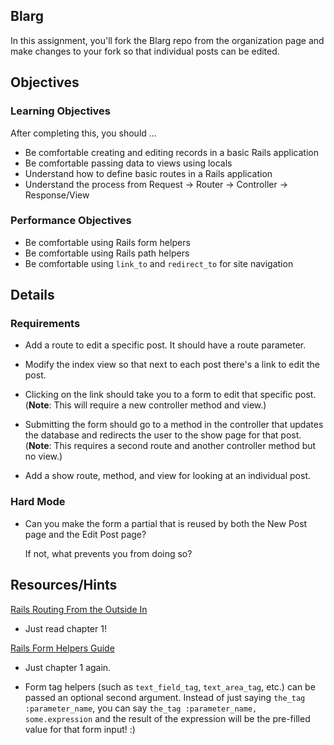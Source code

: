 ## Blarg

In this assignment, you'll fork
the Blarg repo from the organization page
and make changes to your fork so that
individual posts can be edited.

## Objectives

### Learning Objectives

After completing this, you should ...

* Be comfortable creating and editing records in a basic Rails application
* Be comfortable passing data to views using locals
* Understand how to define basic routes in a Rails application
* Understand the process from Request -> Router -> Controller -> Response/View

### Performance Objectives

* Be comfortable using Rails form helpers
* Be comfortable using Rails path helpers
* Be comfortable using `link_to` and `redirect_to` for site navigation

## Details

### Requirements

* Add a route to edit a specific post. It should have a route parameter.

* Modify the index view so that next to each post there's a link to edit the post.

* Clicking on the link should take you to a form to edit that specific post.
  (**Note**: This will require a new controller method and view.)

* Submitting the form should go to a method in the controller that updates
  the database and redirects the user to the show page for that post.
  (**Note**: This requires a second route and another controller method but no view.)

* Add a show route, method, and view for looking at an individual post.

### Hard Mode

* Can you make the form a partial that
  is reused by both the New Post page
  and the Edit Post page?

  If not, what prevents you from doing so?

## Resources/Hints

[Rails Routing From the Outside In](http://guides.rubyonrails.org/routing.html)
  * Just read chapter 1!

[Rails Form Helpers Guide](http://guides.rubyonrails.org/form_helpers.html)
  * Just chapter 1 again.

* Form tag helpers (such as `text_field_tag`, `text_area_tag`, etc.) can be passed an optional
  second argument. Instead of just saying `the_tag :parameter_name`, you can say
  `the_tag :parameter_name, some.expression` and the result of the expression will be the
  pre-filled value for that form input! :)
